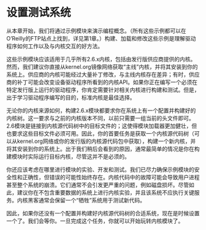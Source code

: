 # 设置测试系统

从本章开始，我们将通过示例模块来演示编程概念。（所有这些示例都可以在O’Reilly的FTP站点上找到，详见第1章。）构建、加载和修改这些示例是理解驱动程序如何工作以及与内核交互的好方法。

这些示例模块应该适用于几乎所有2.6.x内核，包括由发行版供应商提供的内核。然而，我们建议你直接从kernel.org镜像网络获取“主线”内核，并将其安装到你的系统上。供应商的内核可能经过大量补丁修改，与主线内核存在差异；有时，供应商的补丁可能会改变设备驱动程序所看到的内核API。如果你正在编写一个必须在特定发行版上运行的驱动程序，你肯定需要针对相关内核进行构建和测试。但是，出于学习驱动程序编写的目的，标准内核是最佳选择。

无论你的内核来源如何，构建2.6.x模块都要求你在系统上有一个配置并构建好的内核树。这一要求与之前的内核版本不同，以前只需要一组当前的头文件即可。2.6模块是链接到内核源代码树中的目标文件的；这使得模块加载器更加健壮，但也要求这些目标文件必须可用。因此，你的首要任务是获取一个内核源代码树（可以从kernel.org网络或你的发行版的内核源代码包中获取），构建一个新内核，并将其安装到你的系统上。出于我们稍后会看到的原因，通常最简单的情况是你在构建模块时实际运行目标内核，尽管这并不是必须的。

你还应该考虑在哪里进行模块的实验、开发和测试。我们已尽力确保示例模块的安全性和正确性，但错误的可能性始终存在。内核代码中的故障可能会导致用户进程甚至整个系统的崩溃。它们通常不会引发更严重的问题，例如磁盘损坏。尽管如此，建议你在不包含重要数据的系统上进行内核实验，并且该系统不应执行关键服务。内核黑客通常会保留一个“牺牲”系统用于测试新代码。

因此，如果你还没有一个配置并构建好内核源代码树的合适系统，现在是时候设置一个了。我们会等你。一旦完成这个任务，你就可以开始玩转内核模块了。
